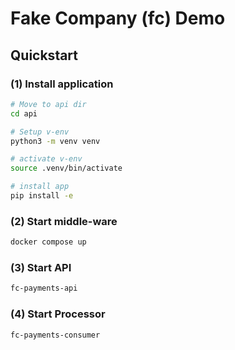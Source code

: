 # Fake Company (fc) Demo

## Quickstart

### (1) Install application
```bash
# Move to api dir
cd api

# Setup v-env
python3 -m venv venv

# activate v-env
source .venv/bin/activate

# install app
pip install -e 
```

### (2) Start middle-ware

```bash
docker compose up
```

### (3) Start API
```bash
fc-payments-api
```

### (4) Start Processor
```bash
fc-payments-consumer 
```
